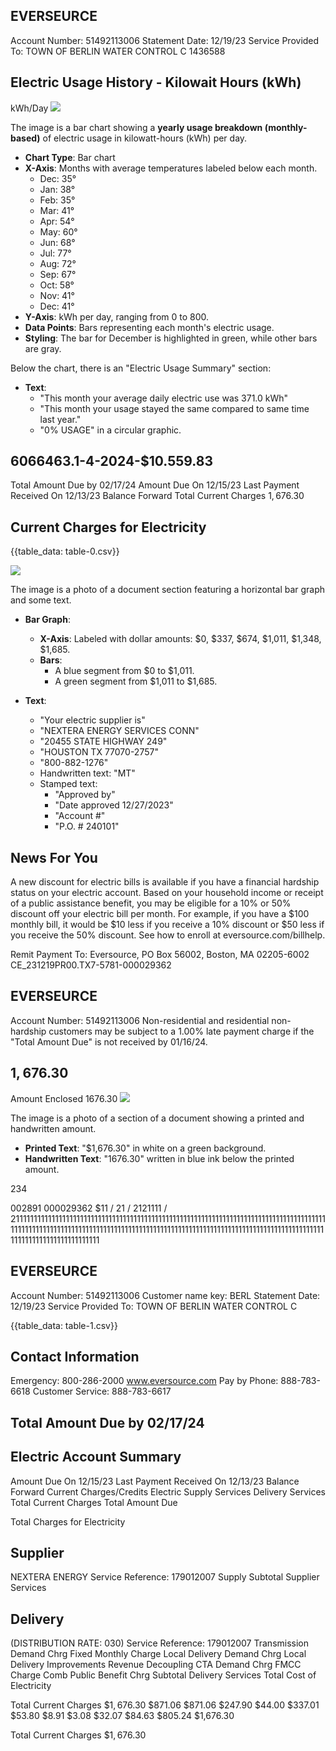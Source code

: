 ## EVERSEURCE

Account Number: 51492113006
Statement Date: 12/19/23
Service Provided To:
TOWN OF BERLIN WATER CONTROL C 1436588

## Electric Usage History - Kilowait Hours (kWh)

kWh/Day
![](images/img-0.jpeg)

The image is a bar chart showing a **yearly usage breakdown (monthly-based)** of electric usage in kilowatt-hours (kWh) per day. 

- **Chart Type**: Bar chart
- **X-Axis**: Months with average temperatures labeled below each month.
  - Dec: 35°
  - Jan: 38°
  - Feb: 35°
  - Mar: 41°
  - Apr: 54°
  - May: 60°
  - Jun: 68°
  - Jul: 77°
  - Aug: 72°
  - Sep: 67°
  - Oct: 58°
  - Nov: 41°
  - Dec: 41°
- **Y-Axis**: kWh per day, ranging from 0 to 800.
- **Data Points**: Bars representing each month's electric usage.
- **Styling**: The bar for December is highlighted in green, while other bars are gray.

Below the chart, there is an "Electric Usage Summary" section:

- **Text**:
  - "This month your average daily electric use was 371.0 kWh"
  - "This month your usage stayed the same compared to same time last year."
  - "0% USAGE" in a circular graphic.

## 6066463.1-4-2024-\$10.559.83

Total Amount Due by $02 / 17 / 24$
Amount Due On 12/15/23
Last Payment Received On 12/13/23
Balance Forward
Total Current Charges
$1,676.30$

## Current Charges for Electricity

{{table_data: table-0.csv}}

![](images/img-1.jpeg)

The image is a photo of a document section featuring a horizontal bar graph and some text.

- **Bar Graph**: 
  - **X-Axis**: Labeled with dollar amounts: $0, $337, $674, $1,011, $1,348, $1,685.
  - **Bars**: 
    - A blue segment from $0 to $1,011.
    - A green segment from $1,011 to $1,685.

- **Text**:
  - "Your electric supplier is"
  - "NEXTERA ENERGY SERVICES CONN"
  - "20455 STATE HIGHWAY 249"
  - "HOUSTON TX 77070-2757"
  - "800-882-1276"
  - Handwritten text: "MT"
  - Stamped text: 
    - "Approved by"
    - "Date approved 12/27/2023"
    - "Account #"
    - "P.O. # 240101"

## News For You

A new discount for electric bills is available if you have a financial hardship status on your electric account. Based on your household income or receipt of a public assistance benefit, you may be eligible for a $10 \%$ or $50 \%$ discount off your electric bill per month. For example, if you have a $\$ 100$ monthly bill, it would be $\$ 10$ less if you receive a $10 \%$ discount or $\$ 50$ less if you receive the $50 \%$ discount. See how to enroll at eversource.com/billhelp.

Remit Payment To: Eversource, PO Box 56002, Boston, MA 02205-6002
CE_231219PR00.TX7-5781-000029362

## EVERSEURCE

Account Number: 51492113006
Non-residential and residential non-hardship customers may be subject to a $1.00 \%$ late payment charge if the "Total Amount Due" is not received by $01 / 16 / 24$.

## $1,676.30$

Amount Enclosed
$1676.30$
![](images/img-2.jpeg)

The image is a photo of a section of a document showing a printed and handwritten amount.

- **Printed Text**: "$1,676.30" in white on a green background.
- **Handwritten Text**: "1676.30" written in blue ink below the printed amount.

234

002891 000029362
$11 / 21 / 2121111 / 211111111111111111111111111111111111111111111111111111111111111111111111111111111111111111111111111111111111111111111111111111111111111111111111111111111111111111111111111111111111111111111111111111111

## EVERSEURCE

Account Number: 51492113006
Customer name key: BERL
Statement Date: 12/19/23
Service Provided To:
TOWN OF BERLIN WATER CONTROL C

{{table_data: table-1.csv}}

## Contact Information

Emergency: 800-286-2000
www.eversource.com
Pay by Phone: 888-783-6618
Customer Service: 888-783-6617

## Total Amount Due by $02 / 17 / 24$

## Electric Account Summary

Amount Due On 12/15/23
Last Payment Received On 12/13/23
Balance Forward
Current Charges/Credits
Electric Supply Services
Delivery Services
Total Current Charges
Total Amount Due

Total Charges for Electricity

## Supplier

NEXTERA ENERGY
Service Reference: 179012007
Supply
Subtotal Supplier Services

## Delivery

(DISTRIBUTION RATE: 030)
Service Reference: 179012007
Transmission Demand Chrg
Fixed Monthly Charge
Local Delivery Demand Chrg
Local Delivery Improvements
Revenue Decoupling
CTA Demand Chrg
FMCC Charge
Comb Public Benefit Chrg
Subtotal Delivery Services
Total Cost of Electricity

Total Current Charges
$\$ 1,676.30$
\$871.06
\$871.06
\$247.90
\$44.00
\$337.01
\$53.80
\$8.91
\$3.08
\$32.07
\$84.63
\$805.24
\$1,676.30

Total Current Charges
$\$ 1,676.30$

